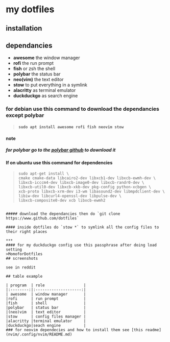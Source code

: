 # my dotfiles

## installation

## dependancies

* __awesome__ the window manager  
* __rofi__ the run prompt  
* __fish__ or zsh the shell  
* __polybar__ the status bar  
* __neo(vim)__ the text editor  
* __stow__ to put everything in a symlink
* __alacritty__ as terminal emulator
* __duckduckgo__ as search engine

### for debian use this command to download the dependancies except polybar

> ####  `sudo apt install awesome rofi fish neovim stow`  

#### note

##### for polybar go to the **[polybar github][1]**  to download it

[1]: <https://github.com/polybar/polybar> "a nice bar"

#### If on ubuntu use this command for dependencies 
> ```shell
> sudo apt-get install \
> cmake cmake-data libcairo2-dev libxcb1-dev libxcb-ewmh-dev \
> libxcb-icccm4-dev libxcb-image0-dev libxcb-randr0-dev \
> libxcb-util0-dev libxcb-xkb-dev pkg-config python-xcbgen \
> xcb-proto libxcb-xrm-dev i3-wm libasound2-dev libmpdclient-dev \
> libiw-dev libcurl4-openssl-dev libpulse-dev \
> libxcb-composite0-dev xcb libxcb-ewmh2
  ```

##### download the dependancies then do `git clone https://www.github.com/dotfiles`

#### inside dotfiles do `stow *` to symlink all the config files to their right places

***
#### for my duckduckgo config use this passphrase after doing load setting 
>MomoforDotfiles
## screenshots

see in reddit

## table example

| program  | role                 |
|:--------:|:--------------------:|
| awesome  | window manager       |
|rofi      | run prompt           |
|fish      | shell                |
|polybar   | status bar           |
|(neo)vim  | text editor          |
|stow      | config files manager |
|alacritty |terminal emulator     |
|duckduckgo|seach engine          |
### for neovim dependecies and how to install them see [this readme](nvim/.config/nvim/README.md)

